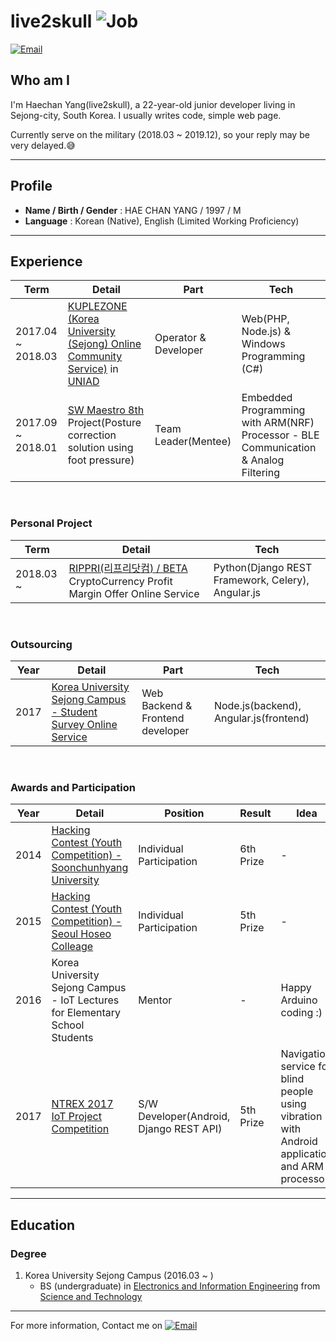 # live2skull ![Job](https://img.shields.io/badge/looking__for__job-true-brightgreen.svg)

<a href="mailto:live2skull@gmail.com">![Email](https://img.shields.io/badge/email-live2skull@gmail.com-164415.svg)</a>

## Who am I
I'm Haechan Yang(live2skull), a 22-year-old junior developer living in Sejong-city, South Korea. I usually writes code, simple web page.

Currently serve on the military (2018.03 ~ 2019.12), so your reply may be very delayed.😅

----

## Profile
* **Name / Birth / Gender** : HAE CHAN YANG / 1997 / M
* **Language** : Korean (Native), English (Limited Working Proficiency)

----


## Experience
Term | Detail | Part | Tech
---- | ------ | --- | --- |
2017.04 ~ 2018.03 | [KUPLEZONE (Korea University (Sejong) Online Community Service)](https://kuple.kr) in [UNIAD](http://uniad.biz/) | Operator & Developer | Web(PHP, Node.js) & Windows Programming (C#)
2017.09 ~ 2018.01 | [SW Maestro 8th](http://swmaestro.kr) Project(Posture correction solution using foot pressure) | Team Leader(Mentee) | Embedded Programming with ARM(NRF) Processor - BLE Communication & Analog Filtering

<br/>

### Personal Project
Term | Detail | Tech
---- | ------ | --- |
2018.03 ~ | [RIPPRI(리프리닷컴) / BETA](https://rippri.com) CryptoCurrency Profit Margin Offer Online Service | Python(Django REST Framework, Celery), Angular.js

<br/>

### Outsourcing
Year | Detail | Part | Tech
--- | ------ | --- | --- |
2017 | [Korea University Sejong Campus - Student Survey Online Service](http://kuvey.korea.ac.kr) | Web Backend & Frontend developer | Node.js(backend), Angular.js(frontend)

<br/>

### Awards and Participation
Year | Detail | Position | Result | Idea
--- | --- | --- | --- | --- |
2014 | [Hacking Contest (Youth Competition) - Soonchunhyang University](https://homepage.sch.ac.kr/sch/index.jsp) | Individual Participation | 6th Prize | -
2015 | [Hacking Contest (Youth Competition) - Seoul  Hoseo Colleage](http://www.shoseo.ac.kr/) | Individual Participation | 5th Prize | -
2016 | Korea University Sejong Campus - IoT Lectures for Elementary School Students  | Mentor | - | Happy Arduino coding :)
2017 | [NTREX 2017 IoT Project Competition](http://www.ntrexgo.com/archives/33666) | S/W Developer(Android, Django REST API) | 5th Prize | Navigation service for blind people using vibration with Android application and ARM processor.

----

## Education
### Degree
1. Korea University Sejong Campus (2016.03 ~ )
    - BS (undergraduate) in [Electronics and Information Engineering](http://eie.korea.ac.kr/) from [Science and Technology](http://st.korea.ac.kr)


----

For more information, Contact me on <a href="mailto:live2skull@gmail.com">![Email](https://img.shields.io/badge/email-live2skull@gmail.com-164415.svg)</a>
